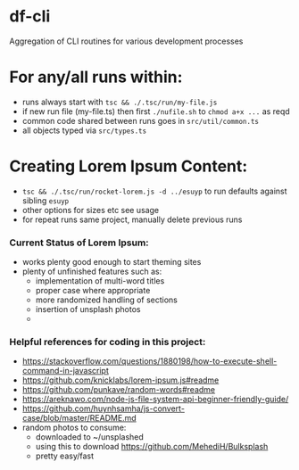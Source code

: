 # df-cli
Aggregation of CLI routines for various development processes

# For any/all runs within:

- runs always start with `tsc && ./.tsc/run/my-file.js`
- if new run file (my-file.ts) then first `./nufile.sh` to `chmod a+x ...` as reqd
- common code shared between runs goes in `src/util/common.ts`
- all objects typed via `src/types.ts`

# Creating Lorem Ipsum Content:

- `tsc && ./.tsc/run/rocket-lorem.js -d ../esuyp` to run defaults against sibling `esuyp`
- other options for sizes etc see usage
- for repeat runs same project, manually delete previous runs

### Current Status of Lorem Ipsum:

- works plenty good enough to start theming sites
- plenty of unfinished features such as:
   - implementation of multi-word titles
   - proper case where appropriate
   - more randomized handling of sections
   - insertion of unsplash photos
   - 


### Helpful references for coding in this project:

- https://stackoverflow.com/questions/1880198/how-to-execute-shell-command-in-javascript
- https://github.com/knicklabs/lorem-ipsum.js#readme
- https://github.com/punkave/random-words#readme
- https://areknawo.com/node-js-file-system-api-beginner-friendly-guide/
- https://github.com/huynhsamha/js-convert-case/blob/master/README.md
- random photos to consume:
   - downloaded to ~/unsplashed
   - using this to download https://github.com/MehediH/Bulksplash
   - pretty easy/fast